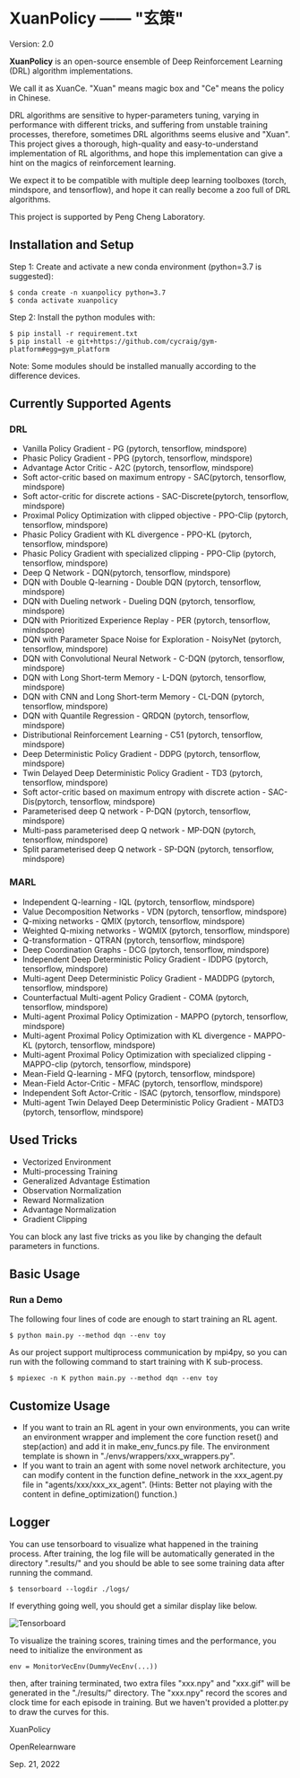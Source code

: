 # XuanPolicy —— "玄策" #
Version: 2.0

**XuanPolicy** is an open-source ensemble of Deep Reinforcement Learning (DRL) algorithm implementations.

We call it as XuanCe. 
"Xuan" means magic box and "Ce" means the policy in Chinese.

DRL algorithms are sensitive to hyper-parameters tuning, varying in performance with different tricks, 
and suffering from unstable training processes, therefore, sometimes DRL algorithms seems elusive and "Xuan". 
This project gives a thorough, high-quality and easy-to-understand implementation of RL algorithms, 
and hope this implementation can give a hint on the magics of reinforcement learning.

We expect it to be compatible with multiple deep learning toolboxes (torch, mindspore, and tensorflow),
and hope it can really become a zoo full of DRL algorithms. 

This project is supported by Peng Cheng Laboratory.

## Installation and Setup ##
Step 1: Create and activate a new conda environment (python=3.7 is suggested):
```
$ conda create -n xuanpolicy python=3.7
$ conda activate xuanpolicy
```

Step 2: Install the python modules with:  

```
$ pip install -r requirement.txt
$ pip install -e git+https://github.com/cycraig/gym-platform#egg=gym_platform
```
Note: Some modules should be installed manually according to the difference devices. 

## Currently Supported Agents ##

### DRL ###
- Vanilla Policy Gradient - PG (pytorch, tensorflow, mindspore)
- Phasic Policy Gradient - PPG (pytorch, tensorflow, mindspore)
- Advantage Actor Critic - A2C (pytorch, tensorflow, mindspore)
- Soft actor-critic based on maximum entropy - SAC(pytorch, tensorflow, mindspore)
- Soft actor-critic for discrete actions - SAC-Discrete(pytorch, tensorflow, mindspore)
- Proximal Policy Optimization with clipped objective - PPO-Clip (pytorch, tensorflow, mindspore)
- Phasic Policy Gradient with KL divergence - PPO-KL (pytorch, tensorflow, mindspore)
- Phasic Policy Gradient with specialized clipping - PPO-Clip (pytorch, tensorflow, mindspore)
- Deep Q Network - DQN(pytorch, tensorflow, mindspore)
- DQN with Double Q-learning - Double DQN (pytorch, tensorflow, mindspore)
- DQN with Dueling network - Dueling DQN (pytorch, tensorflow, mindspore)
- DQN with Prioritized Experience Replay - PER (pytorch, tensorflow, mindspore)
- DQN with Parameter Space Noise for Exploration - NoisyNet (pytorch, tensorflow, mindspore)
- DQN with Convolutional Neural Network - C-DQN (pytorch, tensorflow, mindspore)
- DQN with Long Short-term Memory - L-DQN (pytorch, tensorflow, mindspore)
- DQN with CNN and Long Short-term Memory - CL-DQN (pytorch, tensorflow, mindspore)
- DQN with Quantile Regression - QRDQN (pytorch, tensorflow, mindspore)
- Distributional Reinforcement Learning - C51 (pytorch, tensorflow, mindspore)
- Deep Deterministic Policy Gradient - DDPG (pytorch, tensorflow, mindspore)
- Twin Delayed Deep Deterministic Policy Gradient - TD3 (pytorch, tensorflow, mindspore)
- Soft actor-critic based on maximum entropy with discrete action - SAC-Dis(pytorch, tensorflow, mindspore)
- Parameterised deep Q network - P-DQN (pytorch, tensorflow, mindspore)
- Multi-pass parameterised deep Q network - MP-DQN (pytorch, tensorflow, mindspore)
- Split parameterised deep Q network - SP-DQN (pytorch, tensorflow, mindspore)

### MARL ###
- Independent Q-learning - IQL (pytorch, tensorflow, mindspore)
- Value Decomposition Networks - VDN (pytorch, tensorflow, mindspore)
- Q-mixing networks - QMIX (pytorch, tensorflow, mindspore)
- Weighted Q-mixing networks - WQMIX (pytorch, tensorflow, mindspore)
- Q-transformation - QTRAN (pytorch, tensorflow, mindspore)
- Deep Coordination Graphs - DCG (pytorch, tensorflow, mindspore)
- Independent Deep Deterministic Policy Gradient - IDDPG (pytorch, tensorflow, mindspore)
- Multi-agent Deep Deterministic Policy Gradient - MADDPG (pytorch, tensorflow, mindspore)
- Counterfactual Multi-agent Policy Gradient - COMA (pytorch, tensorflow, mindspore)
- Multi-agent Proximal Policy Optimization - MAPPO (pytorch, tensorflow, mindspore)
- Multi-agent Proximal Policy Optimization with KL divergence - MAPPO-KL (pytorch, tensorflow, mindspore)
- Multi-agent Proximal Policy Optimization with specialized clipping - MAPPO-clip (pytorch, tensorflow, mindspore)
- Mean-Field Q-learning - MFQ (pytorch, tensorflow, mindspore)
- Mean-Field Actor-Critic - MFAC (pytorch, tensorflow, mindspore)
- Independent Soft Actor-Critic - ISAC (pytorch, tensorflow, mindspore)
- Multi-agent Twin Delayed Deep Deterministic Policy Gradient - MATD3 (pytorch, tensorflow, mindspore)

## Used Tricks ## 
- Vectorized Environment
- Multi-processing Training
- Generalized Advantage Estimation
- Observation Normalization
- Reward Normalization
- Advantage Normalization
- Gradient Clipping

You can block any last five tricks as you like by changing the default parameters in functions.

## Basic Usage ##

### Run a Demo ###
The following four lines of code are enough to start training an RL agent.
```
$ python main.py --method dqn --env toy
```
As our project support multiprocess communication by mpi4py, so you can run with the following command to start training with K sub-process.
```
$ mpiexec -n K python main.py --method dqn --env toy
```

## Customize Usage ##
- If you want to train an RL agent in your own environments, you can write an environment wrapper and implement the core function reset() and step(action) and add it in make_env_funcs.py file. The environment template is shown in "./envs/wrappers/xxx_wrappers.py".
- If you want to train an agent with some novel network architecture, you can modify content in the function define_network in the xxx_agent.py file in "agents/xxx/xxx_xx_agent". (Hints: Better not playing with the content in define_optimization() function.)

## Logger ##
You can use tensorboard to visualize what happened in the training process. After training, the log file will be automatically generated in the directory ".results/" and you should be able to see some training data after running the command.
``` 
$ tensorboard --logdir ./logs/
```
If everything going well, you should get a similar display like below. 

![Tensorboard](./common/debug.png)

To visualize the training scores, training times and the performance, you need to initialize the environment as 
```
env = MonitorVecEnv(DummyVecEnv(...))
```  
then, after training terminated, two extra files "xxx.npy" and "xxx.gif" will be generated in the "./results/" directory. The "xxx.npy" record the scores and clock time for each episode in training. But we haven't provided a plotter.py to draw the curves for this.  


[//]: # (## Experiments ##)

[//]: # (### MuJoCo ###)

[//]: # (We train our agents in MuJoCo benchmark &#40;HalfCheetah,...&#41; for 1M experience and compare with some other implementations &#40;stable-baselines, stable-baselines3, ...&#41;. The performance is shown below. We noticed that the scale of reward in our experiment is different, and we reckon it is mainly because the version of mujoco and the timesteps for each episode. For fair comparsion, we use the same )

[//]: # (hyperparameters for all the implementations.)

[//]: # (#### A2C ####)

[//]: # (| Environments&#40;1M,4 parallels&#41; | Ours | Stable-baselines&#40;tf&#41; |Stable-baselines3&#40;torch&#41;  |)

[//]: # (|  :----:  | :----:  |:--------------------:| :----: |)

[//]: # (| HalfCheetah-v3              |      |                      |                          |)

[//]: # (| Hopper-v3                   |      |                      |                          |)

[//]: # (| Walker2d-v3                 |      |                      |                          |)

[//]: # (| Ant-v3                      |      |                      |                          |)

[//]: # (| Swimmer-v3                  |      |                      |                          |)

[//]: # (| Humanoid-v3                 |      |                      |                          |)

[//]: # ()
[//]: # (#### ACER ####)

[//]: # (| Environments&#40;1M,4 parallels&#41; | Ours |  Stable-baselines&#40;tf&#41;  |Stable-baselines3&#40;torch&#41;  |)

[//]: # (|  :----:  | :----:  | :----: | :----: |)

[//]: # (| HalfCheetah-v3              |      |                      |                          |)

[//]: # (| Hopper-v3                   |      |                      |                          |)

[//]: # (| Walker2d-v3                 |      |                      |                          |)

[//]: # (| Ant-v3                      |      |                      |                          |)

[//]: # (| Swimmer-v3                  |      |                      |                          |)

[//]: # (| Humanoid-v3                 |      |                      |                          |)

[//]: # ()
[//]: # (#### ACKTR ####)

[//]: # (| Environments&#40;1M,4 parallels&#41; | Ours |  Stable-baselines&#40;tf&#41;  |Stable-baselines3&#40;torch&#41;  |)

[//]: # (|  :----:  | :----:  | :----: | :----: |)

[//]: # (| HalfCheetah-v3              |      |                      |                          |)

[//]: # (| Hopper-v3                   |      |                      |                          |)

[//]: # (| Walker2d-v3                 |      |                      |                          |)

[//]: # (| Ant-v3                      |      |                      |                          |)

[//]: # (| Swimmer-v3                  |      |                      |                          |)

[//]: # (| Humanoid-v3                 |      |                      |                          |)

[//]: # ()
[//]: # (#### TRPO ####)

[//]: # (| Environments&#40;1M,4 parallels&#41; | Ours |  Stable-baselines&#40;tf&#41;  |Stable-baselines3&#40;torch&#41;  |)

[//]: # (|  :----:  | :----:  | :----: | :----: |)

[//]: # (| HalfCheetah-v3              |      |                      |                          |)

[//]: # (| Hopper-v3                   |      |                      |                          |)

[//]: # (| Walker2d-v3                 |      |                      |                          |)

[//]: # (| Ant-v3                      |      |                      |                          |)

[//]: # (| Swimmer-v3                  |      |                      |                          |)

[//]: # (| Humanoid-v3                 |      |                      |                          |)

[//]: # ()
[//]: # (#### PPO ####)

[//]: # (| Environments&#40;1M,4 parallels&#41; | Ours |  Stable-baselines&#40;tf&#41;  |Stable-baselines3&#40;torch&#41;  |)

[//]: # (|  :----:  | :----:  | :----: | :----: |)

[//]: # (| HalfCheetah-v3              | ~3283 | ~1336.76&#40;std~133.12&#41;            |                          |)

[//]: # (| Hopper-v3                   |       | ~2764.86&#40;std~1090.03&#41;           |                          |)

[//]: # (| Walker2d-v3                 |       |  ~3094.35&#40;std~83.41&#41;            |                          |)

[//]: # (| Ant-v3                      |       | ~2508.44&#40;std~106.25&#41;            |                          |)

[//]: # (| Swimmer-v3                  |       |  ~43.13&#40;std~1.58&#41;                |                          |)

[//]: # (| Humanoid-v3                 |       |  ~549.35&#40;std~92.78&#41;              |                          |)

[//]: # (| Reacher-v3                  |       |  ~360.45&#40;std~43.95&#41;              |                          |)

[//]: # (| InvertedPendulum-v3                 |      |                      |                          |)

[//]: # (| InvertedDoublePendulum-v3                 |      |                      |                          |)

[//]: # (#### DDPG ####)

[//]: # (| Environments&#40;1M,4 parallels&#41; | Ours |  Stable-baselines&#40;tf&#41;  |Stable-baselines3&#40;torch&#41;  |)

[//]: # (|  :----:  | :----:  | :----: | :----: |)

[//]: # (| HalfCheetah-v3              |      |                 |                          |)

[//]: # (| Hopper-v3                   |      |                      |                          |)

[//]: # (| Walker2d-v3                 |      |                      |                          |)

[//]: # (| Ant-v3                      |      |                      |                          |)

[//]: # (| Swimmer-v3                  |      |                      |                          |)

[//]: # (| Humanoid-v3                 |      |                      |                          |)

[//]: # ()
[//]: # ()
[//]: # (#### TD3 ####)

[//]: # (| Environments&#40;1M,4 parallels&#41; | Ours |  Stable-baselines&#40;tf&#41;  |Stable-baselines3&#40;torch&#41;  |)

[//]: # (|  :----:  | :----:  | :----: | :----: |)

[//]: # (| HalfCheetah-v3              |   |                  |                          |)

[//]: # (| Hopper-v3                   |       |                 |                          |)

[//]: # (| Walker2d-v3                 |       |                      |                          |)

[//]: # (| Ant-v3                      |       |                      |                          |)

[//]: # (| Swimmer-v3                  |      |                      |                          |)

[//]: # (| Humanoid-v3                 |      |                      |                          |)

[//]: # ()
[//]: # (#### SAC ####)

[//]: # (| Environments&#40;1M,4 parallels&#41; | Ours |  Stable-baselines&#40;tf&#41;  |Stable-baselines3&#40;torch&#41;  |)

[//]: # (|  :----:  | :----:  | :----: | :----: |)

[//]: # (| HalfCheetah-v3              |   |                  |                          |)

[//]: # (| Hopper-v3                   |      |                      |                          |)

[//]: # (| Walker2d-v3                 |      |                      |                          |)

[//]: # (| Ant-v3                      |      |                      |                          |)

[//]: # (| Swimmer-v3                  |      |                      |                          |)

[//]: # (| Humanoid-v3                 |      |                      |                          |)

[//]: # ()

XuanPolicy

OpenRelearnware

Sep. 21, 2022


